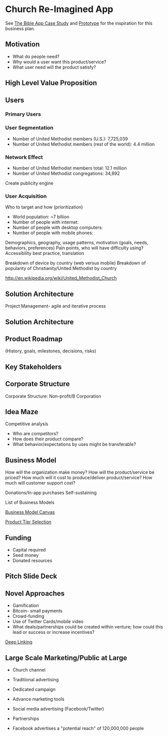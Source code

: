 # Church Re-Imagined App

See [The Bible App Case Study](the_bible_app_case_study.md) and [Prototype](prototype.md) for the inspiration for this business plan.

## Motivation
* What do people need?
* Why would a user want this product/service?
* What user need will the product satisfy?

## High Level Value Proposition

## Users

### Primary Users

### User Segmentation
* Number of United Methodist members (U.S.): 7,725,039
* Number of United Methodist members (rest of the world): 4.4 million

### Network Effect
* Number of United Methodist members total: 12.1 million
* Number of United Methodist congregations: 34,892

Create publicity engine

### User Acquisition
Who to target and how (prioritization)
* World population: ~7 billion
* Number of people with internet: 
* Number of people with desktop computers:
* Number of people with mobile phones:

Demographics, geography, usage patterns, motivation (goals, needs, behaviors, preferences)
Pain points, who will have difficulty using?
Accessibility best practice, translation

Breakdown of device by country (web versus mobile)
Breakdown of popularity of Christianity/United Methodist by country

http://en.wikipedia.org/wiki/United_Methodist_Church

## Solution Architecture
Project Management- agile and iterative process

## Solution Architecture

## Product Roadmap
(History, goals, milestones, decisions, risks)

## Key Stakeholders

## Corporate Structure

Corporate Structure: Non-profit/B Corporation

## Idea Maze
Competitive analysis
* Who are competitors? 
* How does their product compare?
* What behavior/expectations by uses might be transferable? 

## Business Model
How will the organization make money?
How will the product/service be priced?
How much will it cost to produce/deliver product/service?
How much will customer support cost?

Donations/In-app purchases
Self-sustaining

List of Business Models

[Business Model Canvas](http://www.businessmodelgeneration.com/downloads/business_model_canvas_poster.pdf)

[Product Tier Selection](https://camo.githubusercontent.com/a4b7ee4a662786d0af4c1eacb9b8b7bdd9eb6e6d/687474703a2f2f692e696d6775722e636f6d2f7139594e4939542e706e67)

## Funding
* Capital required
* Seed money
* Donated resources

## Pitch Slide Deck

## Novel Approaches
* Gamification
* Bitcoin- small payments
* Crowd-funding
* Use of Twitter Cards/mobile video
* What deals/partnerships could be created within venture; how could this lead or success or increase incentives?

[Deep Linking](http://en.wikipedia.org/wiki/Mobile_deep_linking)

## Large Scale Marketing/Public at Large

* Church channel
* Traditional advertising
* Dedicated campaign
* Advance marketing tools
* Social media advertising (Facebook/Twitter)
* Partnerships

* Facebook advertises a "potential reach" of 120,000,000 people


